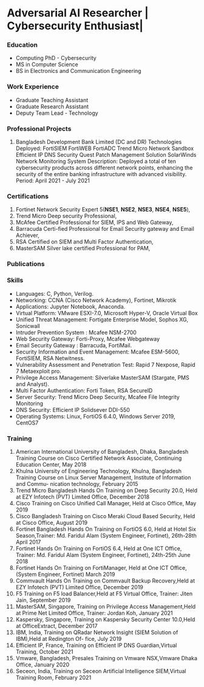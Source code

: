 # Adversarial AI Researcher | Cybersecurity Enthusiast|  

### Education
- Computing PhD - Cybersecurity
- MS in Computer Science
- BS in Electronics and Communication Engineering

### Work Experience
- Graduate Teaching Assistant
- Graduate Research Assistant
- Deputy Team Lead - Technology
 

### Professional Projects
1. Bangladesh Development Bank Limited (DC and DR)
Technologies Deployed:
FortiSIEM
FortiWEB
FortiADC
Trend Micro Network Sandbox
Efficient IP DNS Security
Quest Patch Management Solution
SolarWinds Network Monitoring System
Description: Deployed a total of ten cybersecurity products across different network points, enhancing the security of the entire banking infrastructure with advanced visibility.
Period: April 2021 - July 2021

### Certifications
1. Fortinet Network Security Expert 5(**NSE1**, **NSE2**, **NSE3**, **NSE4**, **NSE5**), 
2. Trend Micro Deep security Professional,
3. McAfee Certified Professional for SIEM, IPS and Web Gateway, 
4. Barracuda Certi-fied Professional for Email Security gateway and Email Achiever, 
5. RSA Certified on SIEM and Multi Factor Authentication, 
6. MasterSAM Silver lake certified Professional for PAM,

### Publications

### Skills
- Languages: C, Python, Verilog.
- Networking: CCNA (Cisco Network Academy), Fortinet, Mikrotik
- Applications: Jupyter Notebook, Anaconda.
- Virtual Platform: VMware ESXI-7.0, Microsoft Hyper-V, Oracle Virtual Box
- Unified Threat Management: Fortigate Enterprise Model, Sophos XG, Sonicwall
- Intruder Prevention System : Mcafee NSM-2700
- Web Security Gateway: Forti-Proxy, Mcafee Webgateway
- Email Security Gateway : Barracuda, FortiMail.
- Security Information and Event Management: Mcafee ESM-5600, FortiSIEM, RSA Netwitness.
- Vulnerability Assessment and Penetration Test: Rapid 7 Nexpose, Rapid 7 Metaexploit pro.
- Privilege Access Management: Silverlake MasterSAM (Stargate, PMS and Analyst).
- Multi Factor Authentication: Forti Token, RSA SecureID
- Server Security: Trend Micro Deep Security, Mcafee File Integrity Monitoring
- DNS Security: Efficient IP Solidsever DDI-550
- Operating Systems: Linux, FortiOS 6.4.0, Windows Server 2019, CentOS7

### Training
1. American International University of Bangladesh, Dhaka, Bangladesh
Training Course on Cisco Certified Network Associate, Continuing Education Center,
May 2018
2. Khulna University of Engineering Technology, Khulna, Bangladesh
Training Course on Linux Server Management, Institute of Information and Commu-
nication technology, February 2015
3. Trend Micro Bangladesh
Hands On Training on Deep Security 20.0, Held at EZY Infotech (PVT) Limited Office,
December 2018
4. Cisco 
Training on Cisco Unified Call Manager, Held at Cisco Office, May 2019
5. Cisco Bangladesh
Training on Cisco Meraki Cloud Based Security, Held at Cisco Office, August 2019
5. Fortinet Bangladesh
Hands On Training on FortiOS 6.0, Held at Hotel Six Season,Trainer: Md. Faridul
Alam (System Engineer, Fortinet), 26th-28th April 2017
6. Fortinet 
Hands On Training on FortiOS 6.4, Held at One ICT Office, Trainer: Md. Faridul
Alam (System Engineer, Fortinet), 24th-25th June 2018
7. Fortinet 
Hands On Training on FortiManager, Held at One ICT Office,(System Engineer, Fortinet)
March 2019
8. Commvault 
Hands On Training on Commvault Backup Recovery,Held at EZY Infotech (PVT)
Limited Office, December 2019
9. F5 
Training on F5 load Balancer,Held at F5 Virtual Office, Trainer: Jiten Jain, September
2019
10. MasterSAM, Singapore,
Training on Privilege Access Management,Held at Prime Net Limited Office, Trainer:
Jordan Koh, January 2021
11. Kaspersky, Singapore,
Training on Kaspersky Security Center 10.0,Held at OfficeExtract, December 2017
12. IBM, India,
Training on QRadar Network Insight (SIEM Solution of IBM),Held at Redington Of-
fice, July 2019
13. Efficient IP, France,
Training on Efficient IP DNS Guardian,Virtual Training, October 2021
14. Vmware, Bangladesh,
Presales Training on Vmware NSX,Vmware Dhaka Office, January 2020
15. Seceon, India,
Training on Seceon Artificial Intelligence SIEM,Virtual Training Room, February 2021
